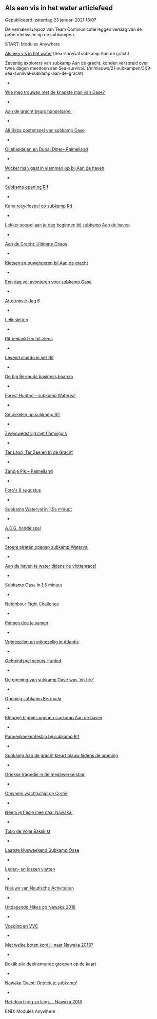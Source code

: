 


Als een vis in het water articlefeed
-------------------------------------





 Gepubliceerd: zaterdag 23 januari 2021 18:07
   




 De verhalensɹǝʞǝoz van Team Communicatie leggen verslag van de gebeurtenissen op de subkampen.
 


 START: Modules Anywhere 


[Als een vis in het water](https://nawaka.scouting.nl/nl/als-een-vis-in-het-water)
[Sea-survival subkamp Aan de gracht
 




 Zeventig explorers van subkamp Aan de gracht, konden verspreid over twee dagen meedoen aan Sea-survival.](/nl/nieuws/21-subkampen/309-sea-survival-subkamp-aan-de-gracht)






* 


[Wie mag trouwen met de knapste man van Oase?](/nl/nieuws/21-subkampen/307-wie-mag-trouwen-met-de-knapste-man-van-oase)


* 


[Aan de gracht beurs handelsspel](/nl/nieuws/21-subkampen/302-aan-de-gracht-beurs-handelsspel)


* 


[Ali Baba postenspel van subkamp Oase](/nl/nieuws/21-subkampen/303-ali-baba-postenspel-van-subkamp-oase)


* 


[Oliehandelen en Dubai Diner– Palmeiland](/nl/nieuws/21-subkampen/293-oliehandelen-en-dubai-diner-palmeiland)


* 


[Wicker man gaat in vlammen op bij Aan de haven](/nl/nieuws/21-subkampen/291-burning-man-gaat-in-vlammen-op-bij-aan-de-haven)


* 


[Subkamp opening Rif](/nl/nieuws/21-subkampen/286-subkamp-opening-rif)


* 


[Kano recyclespel op subkamp Rif](/nl/nieuws/21-subkampen/285-kano-recyclespel-op-subkamp-rif)


* 


[Lekker soepel aan je dag beginnen bij subkamp Aan de haven](/nl/nieuws/21-subkampen/282-lekker-soepel-aan-je-dag-beginnen-bij-subkamp-aan-de-haven)


* 


[Aan de Gracht: Ultimate Chaos](/nl/nieuws/21-subkampen/101-aan-de-gracht-ultimate-chaos)


* 


[Kletsen en ouwehoeren bij Aan de gracht](/nl/nieuws/21-subkampen/272-kletsen-en-ouwehoeren-bij-aan-de-gracht)


* 


[Een dag vol avonturen voor subkamp Oase](/nl/nieuws/21-subkampen/270-een-dag-vol-avonturen-voor-subkamp-oase)


* 


[Aftermovie dag 6](/nl/nieuws/21-subkampen/267-aftermovie-dag-6)


* 


[Leliesletten](/nl/nieuws/21-subkampen/256-leliesletten)


* 


[Rif bedankt en tot ziens](/nl/nieuws/21-subkampen/254-rif-bedankt-en-tot-ziens)


* 


[Levend cluedo in het Rif](/nl/nieuws/21-subkampen/246-levend-cluedo-in-het-rif)


* 


[De big Bermuda business boanza](/nl/nieuws/21-subkampen/245-de-big-bermuda-business-boanza)


* 


[Forest Hunted – subkamp Waterval](/nl/nieuws/21-subkampen/241-forest-hunted-subkamp-waterval)


* 


[Smokkelen op subkamp Rif](/nl/nieuws/21-subkampen/239-smokkelen-op-subkamp-rif)


* 


[Zwemwedstrijd met flamingo's](/nl/nieuws/21-subkampen/237-zwemwedstrijd-met-flamingo-s)


* 


[Ter Land, Ter Zee en In de Gracht](/nl/nieuws/21-subkampen/235-ter-land-ter-zee-en-in-de-gracht)


* 


[Zandje Pik – Palmeiland](/nl/nieuws/21-subkampen/234-zandje-pik-palmeiland)


* 


[Foto's 8 augustus](/nl/nieuws/21-subkampen/233-foto-s-8-augustus)


* 


[Subkamp Waterval in 1,5e minuut](/nl/nieuws/21-subkampen/231-subkamp-waterval-in-1-5e-minuut)


* 


[A.D.G. handelspel](/nl/nieuws/21-subkampen/226-a-d-g-handelspel)


* 


[Stoere piraten openen subkamp Waterval](/nl/nieuws/21-subkampen/225-stoere-piraten-openen-subkamp-waterval)


* 


[Aan de haven te water tijdens de vlottenrace!](/nl/nieuws/21-subkampen/223-aan-de-haven-te-water-tijdens-de-vlottenrace)


* 


[Subkamp Oase in 1,5 minuut](/nl/nieuws/21-subkampen/218-subkamp-oase-in-1-5-minuut)


* 


[Neighbour Fight Challenge](/nl/nieuws/21-subkampen/205-neighbour-fight-challenge)


* 


[Palmen doe je samen](/nl/nieuws/21-subkampen/198-palmen-doe-je-samen)


* 


[Vrijgezellen en vrijgezellig in Atlantis](/nl/nieuws/21-subkampen/197-vrijgezellen-in-atlantis)


* 


[Ochtendspel scouts Hunted](/nl/nieuws/21-subkampen/195-ochtendspel-scouts-hunted)


* 


[De opening van subkamp Oase was 'on fire'](/nl/nieuws/21-subkampen/194-de-opening-van-subkamp-oase-was-on-fire)


* 


[Opening subkamp Bermuda](/nl/nieuws/21-subkampen/192-opening-subkamp-bermuda)


* 


[Kleurige hippies openen supkamp Aan de haven](/nl/nieuws/21-subkampen/190-kleurige-hippies-openen-supkamp-aan-de-haven)


* 


[Pannenkoekenfestijn bij subkamp Rif](/nl/nieuws/21-subkampen/189-pannenkoekenfestijn-bij-subkamp-rif)


* 


[Subkamp Aan de gracht kleurt blauw tijdens de opening](/nl/nieuws/21-subkampen/188-subkamp-aan-de-gracht-kleurt-blauw-tijdens-de-opening)


* 


[Griekse tragedie in de medewerkersbar](/nl/nieuws/21-subkampen/161-griekse-tragedie-in-de-medewerkersbar-als-een-vis-in-het-water)


* 


[Omvaren wachtschip de Corrie](/nl/nieuws/21-subkampen/162-omvaren-wachtschip-de-corrie)


* 


[Neem je flesje mee naar Nawaka!](/nl/nieuws/21-subkampen/144-neem-je-flesje-mee-naar-nawaka)


* 


[Toko de Volle Bakskist](/nl/nieuws/21-subkampen/125-toko-de-volle-bakskist)


* 


[Laatste klusweekend Subkamp Oase](/nl/nieuws/21-subkampen/119-laatste-klusweekend-subkamp-oase)


* 


[Laden- en lossen vletten](/nl/nieuws/21-subkampen/112-laden-en-lossen-vletten)


* 


[Nieuws van Nautische Activiteiten](/nl/nieuws/21-subkampen/105-nieuws-van-nautische-activiteiten)


* 


[Uitdagende Hikes op Nawaka 2018](/nl/nieuws/21-subkampen/106-uitdagende-hikes-op-nawaka-2018)


* 


[Voeding en VVC](/nl/nieuws/21-subkampen/104-voeding-en-vvc)


* 


[Met welke boten kom jij naar Nawaka 2018?](/nl/nieuws/21-subkampen/86-met-welke-boten-kom-jij-naar-nawaka-2018)


* 


[Bekijk alle deelnemende groepen op de kaart](/nl/nieuws/21-subkampen/78-groepen)


* 


[Nawaka Quest: Ontdek je subkamp!](/nl/nieuws/21-subkampen/76-nawaka-quest)


* 


[Het duurt nog zo lang…. Nawaka 2018](/nl/nieuws/21-subkampen/75-het-duurt-nog-zo-lang-nawaka-2018)






 END: Modules Anywhere 


